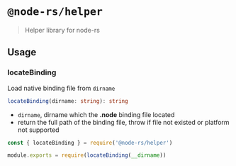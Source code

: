 # `@node-rs/helper`

> Helper library for node-rs

## Usage

### locateBinding

Load native binding file from `dirname`

```ts
locateBinding(dirname: string): string
```

- `dirname`, dirname which the **.node** binding file located
- return the full path of the binding file, throw if file not existed or platform not supported

```ts
const { locateBinding } = require('@node-rs/helper')

module.exports = require(locateBinding(__dirname))
```
